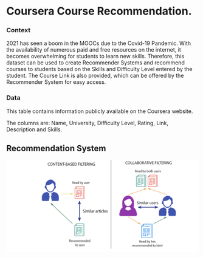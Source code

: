 # Coursera Course Recommendation.

### Context

2021 has seen a boom in the MOOCs due to the Covid-19 Pandemic. With the availability of numerous paid and free resources on the internet, it becomes overwhelming for students to learn new skills. Therefore, this dataset can be used to create Recommender Systems and recommend courses to students based on the Skills and Difficulty Level entered by the student. The Course Link is also provided, which can be offered by the Recommender System for easy access.

### Data
This table contains information publicly available on the Coursera website. 

The columns are: Name, University, Difficulty Level, Rating, Link, Description and Skills.

## Recommendation System


![alt text](image.png)


